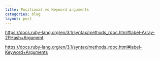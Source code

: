 ```yaml
---
title: Positional vs Keyword arguments
categories: blog
layout: post
---
```


https://docs.ruby-lang.org/en/3.1/syntax/methods_rdoc.html#label-Array-2FHash+Argument

https://docs.ruby-lang.org/en/3.1/syntax/methods_rdoc.html#label-Keyword+Arguments